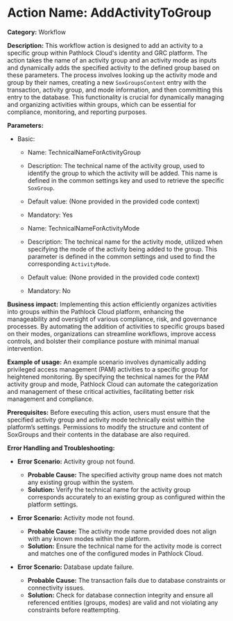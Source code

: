 # Action Name: AddActivityToGroup

**Category:** Workflow

**Description:** This workflow action is designed to add an activity to a specific group within Pathlock Cloud's identity and GRC platform. The action takes the name of an activity group and an activity mode as inputs and dynamically adds the specified activity to the defined group based on these parameters. The process involves looking up the activity mode and group by their names, creating a new `SoxGroupsContent` entry with the transaction, activity group, and mode information, and then committing this entry to the database. This functionality is crucial for dynamically managing and organizing activities within groups, which can be essential for compliance, monitoring, and reporting purposes.

**Parameters:**

- Basic:
    - Name: TechnicalNameForActivityGroup
    - Description: The technical name of the activity group, used to identify the group to which the activity will be added. This name is defined in the common settings key and used to retrieve the specific `SoxGroup`.
    - Default value: (None provided in the provided code context)
    - Mandatory: Yes
  
    - Name: TechnicalNameForActivityMode
    - Description: The technical name for the activity mode, utilized when specifying the mode of the activity being added to the group. This parameter is defined in the common settings and used to find the corresponding `ActivityMode`.
    - Default value: (None provided in the provided code context)
    - Mandatory: No

**Business impact:** Implementing this action efficiently organizes activities into groups within the Pathlock Cloud platform, enhancing the manageability and oversight of various compliance, risk, and governance processes. By automating the addition of activities to specific groups based on their modes, organizations can streamline workflows, improve access controls, and bolster their compliance posture with minimal manual intervention.

**Example of usage:** An example scenario involves dynamically adding privileged access management (PAM) activities to a specific group for heightened monitoring. By specifying the technical names for the PAM activity group and mode, Pathlock Cloud can automate the categorization and management of these critical activities, facilitating better risk management and compliance.

**Prerequisites:** Before executing this action, users must ensure that the specified activity group and activity mode technically exist within the platform’s settings. Permissions to modify the structure and content of SoxGroups and their contents in the database are also required.

**Error Handling and Troubleshooting:**

- **Error Scenario:** Activity group not found.
    - **Probable Cause:** The specified activity group name does not match any existing group within the system.
    - **Solution:** Verify the technical name for the activity group corresponds accurately to an existing group as configured within the platform settings.
  
- **Error Scenario:** Activity mode not found.
    - **Probable Cause:** The activity mode name provided does not align with any known modes within the platform.
    - **Solution:** Ensure the technical name for the activity mode is correct and matches one of the configured modes in Pathlock Cloud.

- **Error Scenario:** Database update failure.
    - **Probable Cause:** The transaction fails due to database constraints or connectivity issues.
    - **Solution:** Check for database connection integrity and ensure all referenced entities (groups, modes) are valid and not violating any constraints before reattempting.